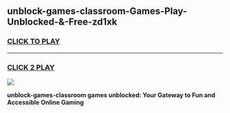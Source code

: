 
## unblock-games-classroom-Games-Play-Unblocked-&-Free-zd1xk
<h3>
<a href="https://premium76.site?title=unblock-games-classroom&ref=24A">CLICK TO PLAY</a></h3>
<hr>

<h3>
<a href="https://premium76.site?title=unblock-games-classroom&ref=24A">CLICK 2 PLAY</a>
  
</h3>

<a href="https://premium76.site?title=unblock-games-classroom&ref=24A"><img src="https://clearcache.store/games.png"></a>


**unblock-games-classroom games unblocked: Your Gateway to Fun and Accessible Online Gaming**
